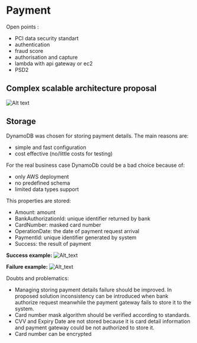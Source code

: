 # Payment

Open points : 

- PCI data security standart
- authentication
- fraud score
- authorisation and capture 
- lambda with api gateway or ec2 
- PSD2 


## Complex scalable architecture proposal 

![Alt text](https://user-images.githubusercontent.com/4716985/68808916-101fac80-066b-11ea-9695-7fef577ffed3.png)

## Storage

DynamoDB was chosen for storing payment details. 
The main reasons are:
- simple and fast configuration
- cost effective (no/little costs for testing)

For the real business case DynamoDb could be a bad choice because of:
- only AWS deployment
- no predefined schema
- limited data types support

This properties are stored: 
- Amount: amount
- BankAuthorizationId: unique identifier returned by bank
- CardNumber: masked card number 
- OperationDate: the date of payment request arrival
- PaymentId: unique identifier generated by system
- Success: the result of payment 

**Success example:**
![Alt_text](https://user-images.githubusercontent.com/4716985/68995147-97973680-088a-11ea-9171-ab60b2e1bf2e.png)


**Failure example:**
![Alt_text](https://user-images.githubusercontent.com/4716985/68995125-7afafe80-088a-11ea-928c-b3b5723f0c4a.png)

Doubts and problematics: 
- Managing storing payment details failure should be improved. In proposed solution inconsistency can be introduced when bank authorize request meanwhile the payment gateway fails to store it to the system.
- Card number mask algorithm should be verified according to standards. 
- CVV and Expiry Date are not stored because it is card detail information and payment gateway could be not authorized to store it.
- Card number can be encrypted 
